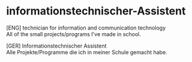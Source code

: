 # informationstechnischer-Assistent

[ENG] technician for information and communication technology  
All of the small projects/programs I've made in school.

[GER] Informationstechnischer Assistent   
Alle Projekte/Programme die ich in meiner Schule gemacht habe.
